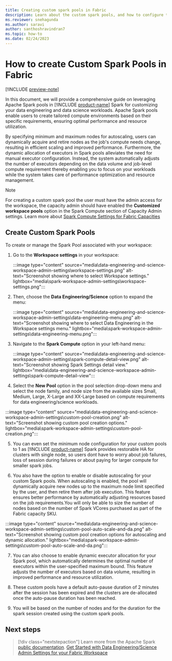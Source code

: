 ```yaml
---
title: Creating custom spark pools in Fabric
description: Learn about the custom spark pools, and how to configure them from them from Fabric workspace settings
ms.reviewer: snehagunda
ms.author: saravi
author: santhoshravindran7
ms.topic: how-to
ms.date: 02/24/2023
---
```

# How to create Custom Spark Pools in Fabric

[!INCLUDE [preview-note](../includes/preview-note.md)]

In this document, we will provide a comprehensive guide on leveraging Apache Spark pools in [!INCLUDE [product-name](../includes/product-name.md)] Spark for customizing your data engineering and data science workloads. Apache Spark pools enable users to create tailored compute environments based on their specific requirements, ensuring optimal performance and resource utilization.

By specifying minimum and maximum nodes for autoscaling, users can dynamically acquire and retire nodes as the job's compute needs change, resulting in efficient scaling and improved performance. Furthermore, the dynamic allocation of executors in Spark pools alleviates the need for manual executor configuration. Instead, the system automatically adjusts the number of executors depending on the data volume and job-level compute requirement thereby enabling you to focus on your workloads while the system takes care of performance optimization and resource management.

> [!NOTE]
> For creating a custom spark pool the user must have the admin access for the workspace,  the capacity admin should have enabled the **Customized workspace pools** option in the Spark Compute section of Capacity Admin settings. 
> Learn more about [Spark Compute Settings for Fabric Capacities](data-engineering-and-data-science-capacity-settings-management.md)

## Create Custom Spark Pools

To create or manage the Spark Pool associated with your workspace:

1. Go to the **Workspace settings** in your workspace:

   :::image type="content" source="media\data-engineering-and-science-workspace-admin-settings\workspace-settings.png" alt-text="Screenshot showing where to select Workspace settings." lightbox="media\spark-workspace-admin-settings\workspace-settings.png":::

2. Then, choose the **Data Engineering/Science** option to expand the menu:

   :::image type="content" source="media\data-engineering-and-science-workspace-admin-settings\data-engineering-menu.png" alt-text="Screenshot showing where to select Data Engineering in the Workspace settings menu." lightbox="media\spark-workspace-admin-settings\data-engineering-menu.png":::

3. Navigate to the **Spark Compute** option in your left-hand menu:

   :::image type="content" source="media\data-engineering-and-science-workspace-admin-settings\spark-compute-detail-view.png" alt-text="Screenshot showing Spark Settings detail view." lightbox="media\data-engineering-and-science-workspace-admin-settings\spark-compute-detail-view":::

4. Select the **New Pool** option in the pool selection drop-down menu and select the node family, and node size from the available sizes Small, Medium, Large, X-Large and XX-Large based on compute requirements for data engineering/science workloads. 

:::image type="content" source="media\data-engineering-and-science-workspace-admin-settings\custom-pool-creation.png" alt-text="Screenshot showing custom pool creation options." lightbox="media\spark-workspace-admin-settings\custom-pool-creation.png":::

5. You can even set the minimum node configuration for your custom pools to 1 as [!INCLUDE [product-name](../includes/product-name.md)] Spark provides restorable HA for clusters with single node, so users dont have to worry about job failures, loss of session during failures or about paying for larger compute for smaller spark jobs. 

6. You also have the option to enable or disable autoscaling for your custom Spark pools. When autoscaling is enabled, the pool will dynamically acquire new nodes up to the maximum node limit specified by the user, and then retire them after job execution. This feature ensures better performance by automatically adjusting resources based on the job requirements.You will only be able to size the number of nodes based on the number of Spark VCores purchased as part of the Fabric capacity SKU. 

:::image type="content" source="media\data-engineering-and-science-workspace-admin-settings\custom-pool-auto-scale-and-da.png" alt-text="Screenshot showing custom pool creation options for autoscaling and dynamic allocation." lightbox="media\spark-workspace-admin-settings\custom-pool-auto-scale-and-da.png":::

7. You can also choose to enable dynamic executor allocation for your Spark pool, which automatically determines the optimal number of executors within the user-specified maximum bound. This feature adjusts the number of executors based on data volume, resulting in improved performance and resource utilization.

8. These custom pools have a default auto-pause duration of 2 minutes after the session has been expired and the clusters are de-allocated once the auto-pause duration has been reached. 

9. You will be based on the number of nodes and for the duration for the spark session created using the custom spark pools.

## Next steps

>[!div class="nextstepaction"]
>Learn more from the Apache Spark [public documentation](https://spark.apache.org/docs/latest/configuration.html).
>[Get Started with Data Engineering/Science Admin Settings for your Fabric Workspace](spark-workspace-admin-settings.md)